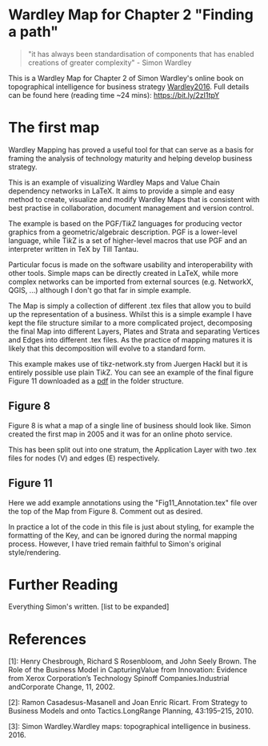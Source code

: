 # Wardley Map for Chapter 2 "Finding a path"

> "it has always been standardisation of components that has enabled creations of greater complexity" - Simon Wardley  
 
This is a Wardley Map for Chapter 2 of Simon Wardley's online book on topographical intelligence for business strategy [Wardley2016](#3). Full details can be found here (reading time ~24 mins): https://bit.ly/2zI1tpY 

# The first map 

Wardley Mapping has proved a useful tool for that can serve as a basis for framing the analysis of technology maturity and helping develop business strategy. 

This is an example of visualizing Wardley Maps and Value Chain dependency networks in LaTeX. It aims to provide a simple and easy method to create, visualize and modify Wardley Maps that is consistent with best practise in collaboration, document management and version control. 

The example is based on the PGF/Ti*k*Z languages for producing vector graphics from a geometric/algebraic description. PGF is a lower-level language, while Ti*k*Z is a set of higher-level macros that use PGF and an interpreter written in TeX by Till Tantau.

Particular focus is made on the software usability and interoperability with other tools. Simple maps can be directly created in LaTeX, while more complex networks can be imported from external sources (e.g. NetworkX, QGIS, ...) although I don't go that far in simple example. 

The Map is simply a collection of different .tex files that allow you to build up the representation of a business. Whilst this is a simple example I have kept the file structure similar to a more complicated project, decomposing the final Map into different Layers, Plates and Strata and separating Vertices and Edges into different .tex files. As the practice of mapping matures it is likely that this decomposition will evolve to a standard form. 

This example makes use of tikz-network.sty from Juergen Hackl but it is entirely possible use plain Ti*k*Z. You can see an example of the final figure Figure 11 downloaded as a [pdf](pdf/Wardely_Chapter2_Finding_a_path.pdf) in the folder structure. 

## Figure 8

Figure 8 is what a map of a single line of business should look like. Simon created the first map in 2005 and it was for an online photo service. 

This has been split out into one stratum, the Application Layer with two .tex files for nodes (V) and edges (E) respectively.

## Figure 11

Here we add example annotations using the "Fig11_Annotation.tex" file over the top of the Map from Figure 8. Comment out as desired. 

In practice a lot of the code in this file is just about styling, for example the formatting of the Key, and can be ignored during the normal mapping process. However, I have tried remain faithful to Simon's original style/rendering. 

# Further Reading 

Everything Simon's written. [list to be expanded]

# References

[1]: Henry Chesbrough, Richard S Rosenbloom, and John Seely Brown. The Role of the Business Model in CapturingValue from Innovation:  Evidence from Xerox Corporation’s Technology Spinoff Companies.Industrial andCorporate Change, 11, 2002.

[2]: Ramon Casadesus-Masanell and Joan Enric Ricart.  From Strategy to Business Models and onto Tactics.LongRange Planning, 43:195–215, 2010.

[3]: Simon Wardley.Wardley maps: topographical intelligence in business. 2016.
